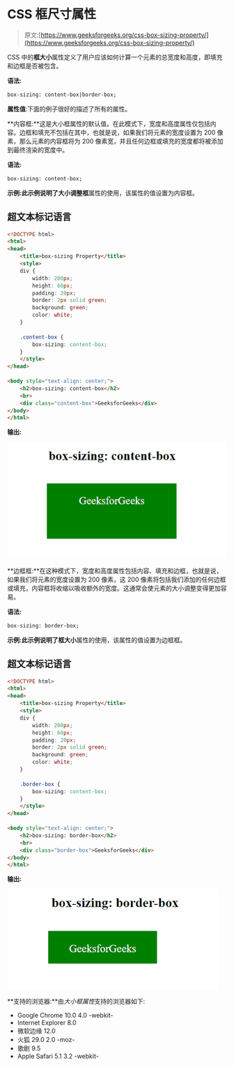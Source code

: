 # CSS 框尺寸属性

> 原文:[https://www.geeksforgeeks.org/css-box-sizing-property/](https://www.geeksforgeeks.org/css-box-sizing-property/)

CSS 中的**框大小**属性定义了用户应该如何计算一个元素的总宽度和高度，即填充和边框是否被包含。

**语法:**

```html
box-sizing: content-box|border-box;
```

**属性值**:下面的例子很好的描述了所有的属性。

**内容框:**这是大小框属性的默认值。在此模式下，宽度和高度属性仅包括内容。边框和填充不包括在其中，也就是说，如果我们将元素的宽度设置为 200 像素，那么元素的内容框将为 200 像素宽，并且任何边框或填充的宽度都将被添加到最终渲染的宽度中。

**语法:**

```html
box-sizing: content-box;
```

**示例:**此示例说明了**大小调整框**属性的使用，该属性的值设置为内容框。

## 超文本标记语言

```html
<!DOCTYPE html>
<html>
<head>
    <title>box-sizing Property</title>
    <style>
    div {
        width: 200px;
        height: 60px;
        padding: 20px;
        border: 2px solid green;
        background: green;
        color: white;
    }

    .content-box {
        box-sizing: content-box;
    }
    </style>
</head>

<body style="text-align: center;">
    <h2>box-sizing: content-box</h2>
    <br>
    <div class="content-box">GeeksforGeeks</div>
</body>
</html>
```

**输出:**

![content-box](img/0b8d06ca50f068ebe3a054dca2d82174.png)

**边框框:**在这种模式下，宽度和高度属性包括内容、填充和边框，也就是说，如果我们将元素的宽度设置为 200 像素，这 200 像素将包括我们添加的任何边框或填充，内容框将收缩以吸收额外的宽度。这通常会使元素的大小调整变得更加容易。

**语法:**

```html
box-sizing: border-box;
```

**示例:**此示例说明了**框大小**属性的使用，该属性的值设置为边框框。

## 超文本标记语言

```html
<!DOCTYPE html>
<html>
<head>
    <title>box-sizing Property</title>
    <style>
    div {
        width: 200px;
        height: 60px;
        padding: 20px;
        border: 2px solid green;
        background: green;
        color: white;
    }

    .border-box {
        box-sizing: content-box;
    }
    </style>
</head>

<body style="text-align: center;">
    <h2>box-sizing: border-box</h2>
    <br>
    <div class="border-box">GeeksforGeeks</div>
</body>
</html>
```

**输出:**

![border-box](img/c3bc2716ecaafa891a7e68b834940513.png)

**支持的浏览器:**由*大小框属性*支持的浏览器如下:

*   Google Chrome 10.0 4.0 -webkit-
*   Internet Explorer 8.0
*   微软边缘 12.0
*   火狐 29.0 2.0 -moz-
*   歌剧 9.5
*   Apple Safari 5.1 3.2 -webkit-